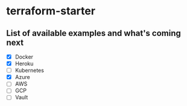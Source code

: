 # terraform-starter

## List of available examples and what's coming next
- [x] Docker
- [x] Heroku 
- [ ] Kubernetes
- [x] Azure
- [ ] AWS
- [ ] GCP
- [ ] Vault